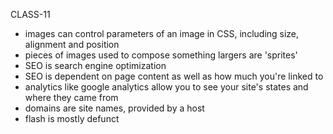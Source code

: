 CLASS-11

- images can control parameters of an image in CSS, including size, alignment and position
- pieces of images used to compose something largers are 'sprites'
- SEO is search engine optimization
- SEO is dependent on page content as well as how much you're linked to
- analytics like google analytics allow you to see your site's states and where they came from
- domains are site names, provided by a host
- flash is mostly defunct